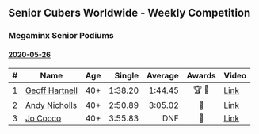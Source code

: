 ## Senior Cubers Worldwide - Weekly Competition
### Megaminx Senior Podiums
#### [2020-05-26](results/2020-05-26.md)

| # | Name | Age | Single | Average | Awards | Video |
| :--: | -- | :--: | --: | --: | :--: | -- |
| 1 | [Geoff Hartnell](../persons/geoff_hartnell.md) | 40+ | 1:38.20 | 1:44.45 | 🏆 🥇 | [Link](https://www.facebook.com/events/688407551989463/permalink/688533835310168/) |
| 2 | [Andy Nicholls](../persons/andy_nicholls.md) | 40+ | 2:50.89 | 3:05.02 | 🥈 | [Link](https://www.facebook.com/events/688407551989463/permalink/690047708492114/) |
| 3 | [Jo Cocco](../persons/jo_cocco.md) | 40+ | 3:55.83 | DNF | 🥉 | [Link](https://www.facebook.com/events/688407551989463/permalink/689392185224333/) |


<!-- Global site tag (gtag.js) - Google Analytics -->
<script async src="https://www.googletagmanager.com/gtag/js?id=UA-86348435-3"></script>
<script>window.dataLayer = window.dataLayer || []; function gtag() {dataLayer.push(arguments);} gtag('js', new Date()); gtag('config', 'UA-86348435-3');</script>
